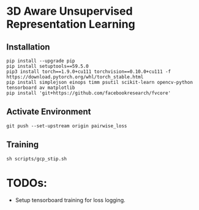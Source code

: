# 3D Aware Unsupervised Representation Learning

## Installation
```
pip install --upgrade pip
pip install setuptools==59.5.0
pip3 install torch==1.9.0+cu111 torchvision==0.10.0+cu111 -f https://download.pytorch.org/whl/torch_stable.html
pip install simplejson einops timm psutil scikit-learn opencv-python tensorboard av matplotlib
pip install 'git+https://github.com/facebookresearch/fvcore'
```

## Activate Environment
```
git push --set-upstream origin pairwise_loss
```

## Training
```
sh scripts/gcp_stip.sh
```

# TODOs:
- Setup tensorboard training for loss logging.